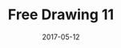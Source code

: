 ---
title: Free Drawing 11
date: '2017-05-12'
thumb_image: images/mar-2yo/free-drawing11.jpg
thumb_image_alt: Free Drawing 11
image: images/mar-2yo/free-drawing11.jpg
image_alt: Free Drawing 11
template: project
---	